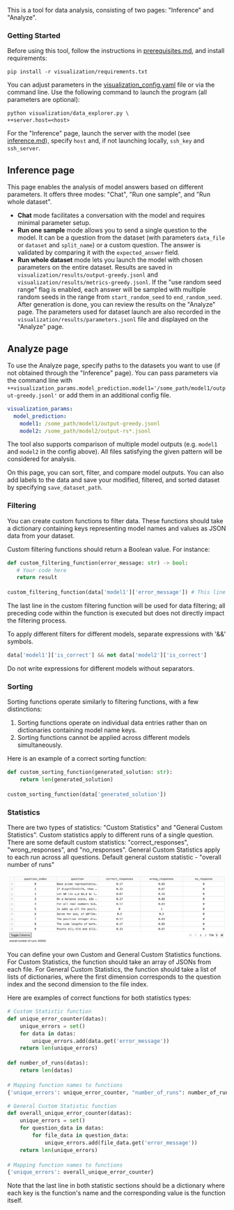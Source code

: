 This is a tool for data analysis, consisting of two pages: "Inference" and "Analyze".

### Getting Started
Before using this tool, follow the instructions in [prerequisites.md](/docs/prerequisites.md), and install requirements:
```shell
pip install -r visualization/requirements.txt
```
You can adjust parameters in the [visualization_config.yaml](/visualization/settings/visualization_config.yaml)  file or via the command line. Use the following command to launch the program (all parameters are optional):
```shell
python visualization/data_explorer.py \
++server.host=<host>
```
For the "Inference" page, launch the server with the model (see [inference.md](/docs/inference.md)), specify `host` and, if not launching locally, `ssh_key` and `ssh_server`.

## Inference page
This page enables the analysis of model answers based on different parameters. It offers three modes: "Chat", "Run one sample", and "Run whole dataset".

- **Chat** mode facilitates a conversation with the model and requires minimal parameter setup.
- **Run one sample** mode allows you to send a single question to the model. It can be a question from the dataset (with parameters `data_file` or `dataset` and `split_name`) or a custom question. The answer is validated by comparing it with the `expected_answer` field.
- **Run whole dataset** mode lets you launch the model with chosen parameters on the entire dataset. Results are saved in `visualization/results/output-greedy.jsonl` and `visualization/results/metrics-greedy.jsonl`. If the "use random seed range" flag is enabled, each answer will be sampled with multiple random seeds in the range from `start_random_seed` to `end_random_seed`. After generation is done, you can review the results on the "Analyze" page. The parameters used for dataset launch are also recorded in the `visualization/results/parameters.jsonl` file and displayed on the "Analyze" page.

## Analyze page
To use the Analyze page, specify paths to the datasets you want to use (if not obtained through the "Inference" page). You can pass parameters via the command line with `++visualization_params.model_prediction.model1='/some_path/model1/output-greedy.jsonl'` or add them in an additional config file.

```yaml
visualization_params:
  model_prediction:
    model1: /some_path/model1/output-greedy.jsonl
    model2: /some_path/model2/output-rs*.jsonl
```

The tool also supports comparison of multiple model outputs (e.g. 
 `model1` and `model2` in the config above). All files satisfying the given pattern will be considered for analysis.

On this page, you can sort, filter, and compare model outputs. You can also add labels to the data and save your modified, filtered, and sorted dataset by specifying `save_dataset_path`.

### Filtering
You can create custom functions to filter data. These functions should take a dictionary containing keys representing model names and values as JSON data from your dataset.

Custom filtering functions should return a Boolean value. For instance:

```python
def custom_filtering_function(error_message: str) -> bool:
   # Your code here
   return result

custom_filtering_function(data['model1']['error_message']) # This line will be used for filtering
```
The last line in the custom filtering function will be used for data filtering; all preceding code within the function is executed but does not directly impact the filtering process.

To apply different filters for different models, separate expressions with '&&' symbols. 
 ```python
 data['model1']['is_correct'] && not data['model2']['is_correct']
 ```
 Do not write expressions for different models without separators.


### Sorting
Sorting functions operate similarly to filtering functions, with a few distinctions:

1. Sorting functions operate on individual data entries rather than on dictionaries containing model name keys.
2. Sorting functions cannot be applied across different models simultaneously.

Here is an example of a correct sorting function:

```python
def custom_sorting_function(generated_solution: str):
    return len(generated_solution)

custom_sorting_function(data['generated_solution'])
```

### Statistics
There are two types of statistics: "Custom Statistics" and "General Custom Statistics". Custom statistics apply to different runs of a single question. There are some default custom statistics: "correct_responses", "wrong_responses", and "no_responses". General Custom Statistics apply to each run across all questions. Default general custom statistic - "overall number of runs"

![stats](/visualization/images/stats.png)

You can define your own Custom and General Custom Statistics functions. For Custom Statistics, the function should take an array of JSONs from each file. For General Custom Statistics, the function should take a list of lists of dictionaries, where the first dimension corresponds to the question index and the second dimension to the file index.

Here are examples of correct functions for both statistics types:

```python
# Custom Statistic function
def unique_error_counter(datas):
    unique_errors = set()
    for data in datas:
        unique_errors.add(data.get('error_message'))
    return len(unique_errors)

def number_of_runs(datas):
    return len(datas)

# Mapping function names to functions
{'unique_errors': unique_error_counter, "number_of_runs": number_of_runs}
```
```python
# General Custom Statistic function
def overall_unique_error_counter(datas):
    unique_errors = set()
    for question_data in datas:
        for file_data in question_data:
            unique_errors.add(file_data.get('error_message'))
    return len(unique_errors)

# Mapping function names to functions
{'unique_errors': overall_unique_error_counter}
```
Note that the last line in both statistic sections should be a dictionary where each key is the function's name and the corresponding value is the function itself.
